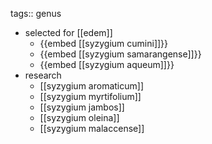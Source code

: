 tags:: genus

- selected for [[edem]]
	- {{embed [[syzygium cumini]]}}
	- {{embed [[syzygium samarangense]]}}
	- {{embed [[syzygium aqueum]]}}
- research
	- [[syzygium aromaticum]]
	- [[syzygium myrtifolium]]
	- [[syzygium jambos]]
	- [[syzygium oleina]]
	- [[syzygium malaccense]]